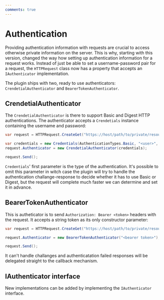 ```yaml
---
comments: true
---
```


# Authentication

Providing authentication information with requests are crucial to access otherwise private information on the server.
This is why, starting with this version, changed the way how setting up authentication information for a request works. 
Instead of just be able to set a username-password pair for a request, the `HTTPRequest` class now has a property that accepts an `IAuthenticator` implementation.

The plugin ships with two, ready to use authenticators: `CrendetialAuthenticator` and `BearerTokenAuthenticator`.

## CrendetialAuthenticator

The `CrendetialAuthenticator` is there to support Basic and Digest HTTP authentications. The authenticator accepts a `Crendetials` instance containing the username and password:

```cs hl_lines="3-4"
var request = HTTPRequest.CreateGet("https://host/path/to/private/resource", callback);

var credentials = new Credentials(AuthenticationTypes.Basic, "<user>", "<passwd>");
request.Authenticator = new CrendetialAuthenticator(credentials);

request.Send();
```

`Credentials`' first parameter is the type of the authentication. 
It's possible to omit this parameter in witch case the plugin will try to handle the authentication challange-response to decide whether it has to use Basic or Digest, but the request will complete much faster we can determine and set it in advance.

## BearerTokenAuthenticator

This is autheticator is to send `Authorization: Bearer <token>` headers with the request. It accepts a string token as its only constructor parameter:

```cs
var request = HTTPRequest.CreateGet("https://host/path/to/private/resource", callback);

request.Authenticator = new BearerTokenAuthenticator("<bearer token>");

request.Send();
```

It can't handle challanges and authenticatation failed responses will be delegated straight to the callback mechanism.

## IAuthenticator interface

New implementations can be added by implementing the `IAuthenticator` interface.
